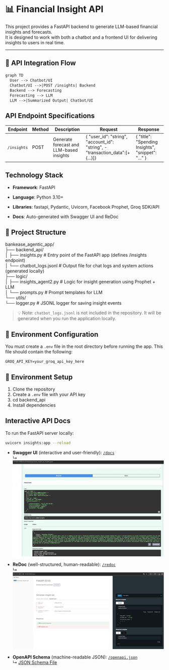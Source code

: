# 📊 Financial Insight API

This project provides a FastAPI backend to generate LLM-based financial insights and forecasts.  
It is designed to work with both a chatbot and a frontend UI for delivering insights to users in real time.

---

## 🔁 API Integration Flow

```mermaid
graph TD
  User --> Chatbot/UI
  Chatbot/UI -->|POST /insights| Backend
  Backend --> Forecasting
  Forecasting --> LLM
  LLM -->|Summarized Output| Chatbot/UI
```




## API Endpoint Specifications

| Endpoint    | Method | Description                               | Request                                                                    | Response                                             |            
|-------------|--------|-------------------------------------------|----------------------------------------------------------------------------|------------------------------------------------------|      
| `/insights` | POST   | Generate forecast and LLM-based insights  |{ "user_id": "string", "account_id": "string", - "transaction_data":[+ {...}]} | { "title": "Spending Insights", "snippet": "..."  }  |      


## Technology Stack  

* **Framework**: FastAPI  

* **Language**: Python 3.10+

* **Libraries**: fastapi, Pydantic, Uvicorn, Facebook Prophet, Groq SDK/API

* **Docs**: Auto-generated with Swagger UI and ReDoc


## 📁 Project Structure

bankease_agentic_app/  
├── backend_api/  
│ ├── insights.py # Entry point of the FastAPI app (defines /insights endpoint)  
│ └── chatbot_logs.jsonl # Output file for chat logs and system actions (generated locally)    
├── logic/    
│ ├── insights_agent2.py # Logic for insight generation using Prophet + LLM  
│ └── prompts.py # Prompt templates for LLM  
└── utils/    
    └── logger.py # JSONL logger for saving insight events  
   


> 💡 Note: `chatbot_logs.jsonl` is not included in the repository. It will be generated when you run the application locally.

## 🔐 Environment Configuration

You must create a `.env` file in the root directory before running the app. This file should contain the following:

```env
GROQ_API_KEY=your_groq_api_key_here
```

## 🔐 Environment Setup    
1. Clone the repository    
2. Create a `.env` file with your API key    
3. cd backend_api
4. Install dependencies



## Interactive API Docs

To run the FastAPI server locally:

```bash
uvicorn insights:app --reload
```


- **Swagger UI** (interactive and user-friendly): [`/docs`](http://127.0.0.1:8000/docs)  
  ↳ ![Example](docs/Swagger_UI_backendAPI.jpg)

- **ReDoc** (well-structured, human-readable): [`/redoc`](http://127.0.0.1:8000/redoc)  
  ↳ ![Supplemental Notes](docs/ReDoc_backendAPI.jpg)

- **OpenAPI Schema** (machine-readable JSON): [`/openapi.json`](http://127.0.0.1:8000/openapi.json)  
  ↳ [JSON Schema File](docs/openapi.json)













